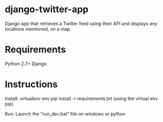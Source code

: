 # django-twitter-app
Django app that retrieves a Twitter feed using their API and displays any locations mentioned, on a map.

# Requirements
Python 2.7+
Django

# Instructions
Install:
virtualenv env
pip install -r requirements.txt (using the virtual env pip)

Run:
Launch the "run_dev.bat" file on windows or python
